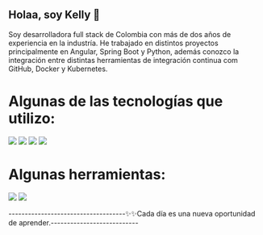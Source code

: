 ## Holaa, soy Kelly 👋

Soy desarrolladora full stack de Colombia con más de dos años de experiencia en la industría. He trabajado en distintos proyectos principalmente en Angular, Spring Boot y Python, además conozco la integración entre distintas herramientas de integración continua com GitHub, Docker y Kubernetes. 


 # Algunas de las tecnologías que utilizo:
 
 <img src="https://img.shields.io/badge/SPRINGboot-FF0000?style=for-the-badge&logo=SPRING&logoColor=white" > <img src="https://img.shields.io/badge/ANGULAR-FF0000?style=for-the-badge&logo=ANGULAR&logoColor=white"> <img src="https://img.shields.io/badge/PYTHON-FF0000?style=for-the-badge&logo=PYTHON&logoColor=white"> <img src="https://img.shields.io/badge/FASTAPI-FF0000?style=for-the-badge&logo=FASTAPI&logoColor=white"> 

  # Algunas herramientas:
<img src="https://img.shields.io/badge/DOCKER-FF0000?style=for-the-badge&logo=DOCKER&logoColor=white"> <img src="https://img.shields.io/badge/Jira-0052CC?style=for-the-badge&logo=Jira&logoColor=white">





------------------------------------✨✨Cada día es una nueva oportunidad de aprender.---------------------------
  
<!--
**kelly103312/kelly103312** is a ✨ _special_ ✨ repository because its `README.md` (this file) appears on your GitHub profile.

Here are some ideas to get you started:

- 🔭 I’m currently working on ...
- 🌱 I’m currently learning ...
- 👯 I’m looking to collaborate on ...
- 🤔 I’m looking for help with ...
- 💬 Ask me about ...
- 📫 How to reach me: ...
- 😄 Pronouns: ...
- ⚡ Fun fact: ...
-->
